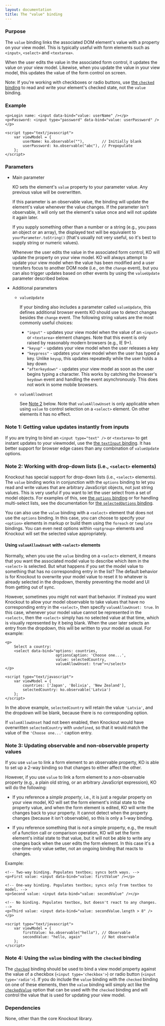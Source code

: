 ```yaml
---
layout: documentation
title: The "value" binding
---
```


### Purpose
The `value` binding links the associated DOM element's value with a property on your view model. This is typically useful with form elements such as `<input>`, `<select>` and `<textarea>`.

When the user edits the value in the associated form control, it updates the value on your view model. Likewise, when you update the value in your view model, this updates the value of the form control on screen.

Note: If you're working with checkboxes or radio buttons, use [the `checked` binding](checked-binding.html) to read and write your element's checked state, not the `value` binding.

### Example
    <p>Login name: <input data-bind="value: userName" /></p>
    <p>Password: <input type="password" data-bind="value: userPassword" /></p>

    <script type="text/javascript">
        var viewModel = {
            userName: ko.observable(""),        // Initially blank
            userPassword: ko.observable("abc"), // Prepopulate
        };
    </script>

### Parameters

  * Main parameter

    KO sets the element's `value` property to your parameter value. Any previous value will be overwritten.

    If this parameter is an observable value, the binding will update the element's value whenever the value changes. If the parameter isn't observable, it will only set the element's value once and will not update it again later.

    If you supply something other than a number or a string (e.g., you pass an object or an array), the displayed text will be equivalent to `yourParameter.toString()` (that's usually not very useful, so it's best to supply string or numeric values).

    Whenever the user edits the value in the associated form control, KO will update the property on your view model. KO will always attempt to update your view model when the value has been modified and a user transfers focus to another DOM node (i.e., on the `change` event), but you can also trigger updates based on other events by using the `valueUpdate` parameter described below.

  * Additional parameters

      * `valueUpdate`

        If your binding also includes a parameter called `valueUpdate`, this defines additional browser events KO should use to detect changes besides the `change` event. The following string values are the most commonly useful choices:

          * `"input"` - updates your view model when the value of an `<input>` or `<textarea>` element changes. Note that this event is only raised by reasonably modern browsers (e.g., IE 9+).
          * `"keyup"` - updates your view model when the user releases a key
          * `"keypress"` - updates your view model when the user has typed a key. Unlike `keyup`, this updates repeatedly while the user holds a key down
          * `"afterkeydown"` - updates your view model as soon as the user begins typing a character. This works by catching the browser's `keydown` event and handling the event asynchronously. This does not work in some mobile browsers.

      * `valueAllowUnset`

        See [Note 2](#using-valueallowunset-with-select-elements) below. Note that `valueAllowUnset` is only applicable when using `value` to control selection on a `<select>` element. On other elements it has no effect.

### Note 1: Getting value updates instantly from inputs

If you are trying to bind an `<input type="text" />` or `<textarea>` to get instant updates to your viewmodel, use the [the `textInput` binding](textinput-binding.html). It has better support for browser edge cases than any combination of `valueUpdate` options.


### Note 2: Working with drop-down lists (i.e., `<select>` elements)

Knockout has special support for drop-down lists (i.e., `<select>` elements). The `value` binding works in conjunction with the `options` binding to let you read and write values that are arbitrary JavaScript objects, not just string values. This is very useful if you want to let the user select from a set of model objects. For examples of this, see [the `options` binding](options-binding.html) or for handling multi-select lists, see the documentation for [the `selectedOptions` binding](selectedOptions-binding.html).

You can also use the `value` binding with a `<select>` element that does not use the `options` binding. In this case, you can choose to specify your `<option>` elements in markup or build them using the `foreach` or `template` bindings. You can even nest options within `<optgroup>` elements and Knockout will set the selected value appropriately.

#### Using `valueAllowUnset` with `<select>` elements

Normally, when you use the `value` binding on a `<select>` element, it means that you want the associated model value to describe which item in the `<select>` is selected. But what happens if you set the model value to something that has no corresponding entry in the list? The default behavior is for Knockout to overwrite your model value to reset it to whatever is already selected in the dropdown, thereby preventing the model and UI from getting out of sync.

However, sometimes you might not want that behavior. If instead you want Knockout to allow your model observable to take values that have no corresponding entry in the `<select>`, then specify `valueAllowUnset: true`. In this case, whenever your model value cannot be represented in the `<select>`, then the `<select>` simply has no selected value at that time, which is visually represented by it being blank. When the user later selects an entry from the dropdown, this will be written to your model as usual. For example:

    <p>
        Select a country:
        <select data-bind="options: countries,
                           optionsCaption: 'Choose one...',
                           value: selectedCountry,
                           valueAllowUnset: true"></select>
    </p>

    <script type="text/javascript">
        var viewModel = {
            countries: ['Japan', 'Bolivia', 'New Zealand'],
            selectedCountry: ko.observable('Latvia')
        };
    </script>

In the above example, `selectedCountry` will retain the value `'Latvia'`, and the dropdown will be blank, because there is no corresponding option.

If `valueAllowUnset` had not been enabled, then Knockout would have overwritten `selectedCountry` with `undefined`, so that it would match the value of the `'Choose one...'` caption entry.

### Note 3: Updating observable and non-observable property values

If you use `value` to link a form element to an observable property, KO is able to set up a 2-way binding so that changes to either affect the other.

However, if you use `value` to link a form element to a *non*-observable property (e.g., a plain old string, or an arbitrary JavaScript expression), KO will do the following:

  * If you reference a *simple property*, i.e., it is just a regular property on your view model, KO will set the form element's initial state to the property value, and when the form element is edited, KO will write the changes back to your property. It cannot detect when the property changes (because it isn't observable), so this is only a 1-way binding.

  * If you reference something that is *not* a simple property, e.g., the result of a function call or comparison operation, KO will set the form element's initial state to that value, but it will not be able to write any changes back when the user edits the form element. In this case it's a one-time-only value setter, not an ongoing binding that reacts to changes.

Example:

    <!-- Two-way binding. Populates textbox; syncs both ways. -->
    <p>First value: <input data-bind="value: firstValue" /></p>

    <!-- One-way binding. Populates textbox; syncs only from textbox to model. -->
    <p>Second value: <input data-bind="value: secondValue" /></p>

    <!-- No binding. Populates textbox, but doesn't react to any changes. -->
    <p>Third value: <input data-bind="value: secondValue.length > 8" /></p>

    <script type="text/javascript">
        var viewModel = {
            firstValue: ko.observable("hello"), // Observable
            secondValue: "hello, again"         // Not observable
        };
    </script>

### Note 4: Using the `value` binding with the `checked` binding

The [`checked`](checked-binding.html) binding should be used to bind a view model property against the value of a checkbox (`<input type='checkbox'>`) or radio button (`<input type='radio'>`). If you do include the `value` binding with the `checked` binding on one of these elements, then the `value` binding will simply act like the [`checkedValue`](checked-binding.html#checkedValue) option that can be used with the `checked` binding and will control the value that is used for updating your view model.

### Dependencies

None, other than the core Knockout library.

